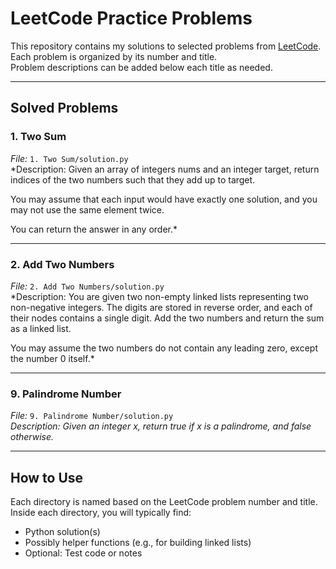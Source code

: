 # LeetCode Practice Problems

This repository contains my solutions to selected problems from [LeetCode](https://leetcode.com/).  
Each problem is organized by its number and title.  
Problem descriptions can be added below each title as needed.

---

## Solved Problems

### 1. Two Sum
*File:* `1. Two Sum/solution.py`  
*Description: Given an array of integers nums and an integer target, return indices of the two numbers such that they add up to target.

You may assume that each input would have exactly one solution, and you may not use the same element twice.

You can return the answer in any order.*  
<!-- Example 1:
Input: nums = [2,7,11,15], target = 9
Output: [0,1]
Explanation: Because nums[0] + nums[1] == 9, we return [0, 1].

Example 2:
Input: nums = [3,2,4], target = 6
Output: [1,2]

Example 3:
Input: nums = [3,3], target = 6
Output: [0,1] -->

---

### 2. Add Two Numbers
*File:* `2. Add Two Numbers/solution.py`  
*Description: You are given two non-empty linked lists representing two non-negative integers. The digits are stored in reverse order, and each of their nodes contains a single digit. Add the two numbers and return the sum as a linked list.

You may assume the two numbers do not contain any leading zero, except the number 0 itself.*  
<!-- Example 1:
Input: l1 = [2,4,3], l2 = [5,6,4]
Output: [7,0,8]
Explanation: 342 + 465 = 807.

Example 2:
Input: l1 = [0], l2 = [0]
Output: [0]

Example 3:
Input: l1 = [9,9,9,9,9,9,9], l2 = [9,9,9,9]
Output: [8,9,9,9,0,0,0,1] -->

---

### 9. Palindrome Number
*File:* `9. Palindrome Number/solution.py`  
*Description: Given an integer x, return true if x is a palindrome, and false otherwise.*  
<!--Example 1:
Input: x = 121
Output: true
Explanation: 121 reads as 121 from left to right and from right to left.

Example 2:
Input: x = -121
Output: false
Explanation: From left to right, it reads -121. From right to left, it becomes 121-. Therefore it is not a palindrome.

Example 3:
Input: x = 10
Output: false
Explanation: Reads 01 from right to left. Therefore it is not a palindrome. -->

---

## How to Use

Each directory is named based on the LeetCode problem number and title.  
Inside each directory, you will typically find:
- Python solution(s)
- Possibly helper functions (e.g., for building linked lists)
- Optional: Test code or notes

